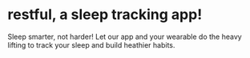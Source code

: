 # restful, a sleep tracking app!

Sleep smarter, not harder! Let our app and your wearable do the heavy lifting to track your sleep and build heathier habits.
